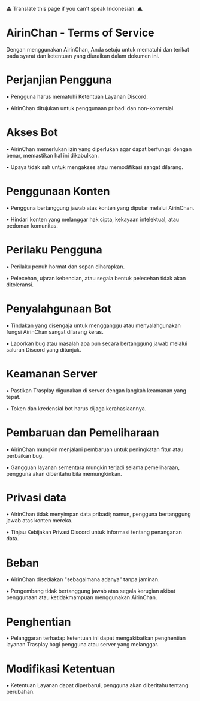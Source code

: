 ⚠️ Translate this page if you can't speak Indonesian. ⚠️

# AirinChan - Terms of Service
Dengan menggunakan AirinChan, Anda setuju untuk mematuhi dan terikat pada syarat dan ketentuan yang diuraikan dalam dokumen ini. 

# Perjanjian Pengguna

• Pengguna harus mematuhi Ketentuan Layanan Discord.

• AirinChan ditujukan untuk penggunaan pribadi dan non-komersial.

# Akses Bot

• AirinChan memerlukan izin yang diperlukan agar dapat berfungsi dengan benar, memastikan hal ini dikabulkan.

• Upaya tidak sah untuk mengakses atau memodifikasi sangat dilarang.

# Penggunaan Konten

• Pengguna bertanggung jawab atas konten yang diputar melalui AirinChan.

• Hindari konten yang melanggar hak cipta, kekayaan intelektual, atau pedoman komunitas.

# Perilaku Pengguna

• Perilaku penuh hormat dan sopan diharapkan.

• Pelecehan, ujaran kebencian, atau segala bentuk pelecehan tidak akan ditoleransi.

# Penyalahgunaan Bot

• Tindakan yang disengaja untuk mengganggu atau menyalahgunakan fungsi AirinChan sangat dilarang keras.

• Laporkan bug atau masalah apa pun secara bertanggung jawab melalui saluran Discord yang ditunjuk.

# Keamanan Server

• Pastikan Trasplay digunakan di server dengan langkah keamanan yang tepat.

• Token dan kredensial bot harus dijaga kerahasiaannya.

# Pembaruan dan Pemeliharaan

• AirinChan mungkin menjalani pembaruan untuk peningkatan fitur atau perbaikan bug.

• Gangguan layanan sementara mungkin terjadi selama pemeliharaan, pengguna akan diberitahu bila memungkinkan.

# Privasi data

• AirinChan tidak menyimpan data pribadi; namun, pengguna bertanggung jawab atas konten mereka.

• Tinjau Kebijakan Privasi Discord untuk informasi tentang penanganan data.

# Beban

• AirinChan disediakan "sebagaimana adanya" tanpa jaminan.

• Pengembang tidak bertanggung jawab atas segala kerugian akibat penggunaan atau ketidakmampuan menggunakan AirinChan.

# Penghentian

• Pelanggaran terhadap ketentuan ini dapat mengakibatkan penghentian layanan Trasplay bagi pengguna atau server yang melanggar.

# Modifikasi Ketentuan

• Ketentuan Layanan dapat diperbarui, pengguna akan diberitahu tentang perubahan.
